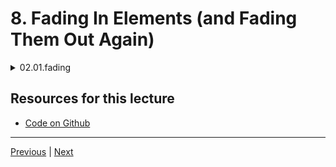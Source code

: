 # 8. Fading In Elements (and Fading Them Out Again)


<details>
  <summary> 02.01.fading </summary>

  - [Codebase: 02.01.fading](../src/02.01.fading/)

</details>

## Resources for this lecture

- [Code on Github](https://github.com/petersommerhoff/jquery-course/tree/master/02.01.fading)

---

[Previous](./7_Setting-Up-The-jQuery-Project.md) | [Next]()